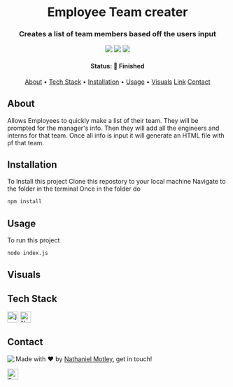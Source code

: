 <h1 align="center">
	Employee Team creater
</h1>

<h3 align="center">
	Creates a list of team members based off the users input
</h3>

<p align="center">
	<img src="https://img.shields.io/github/last-commit/Nmotley92/employee-list?color=green"/>
	<img src="https://img.shields.io/github/languages/count/Nmotley92/employee-list?color=green"/>
	<img src="https://img.shields.io/github/contributors/Nmotley92/employee-list?color=green"/>
</p>

<h4 align="center">
	Status: 🚀 Finished
</h4>

<p align="center">
	<a href="#about">About</a> •
	<a href="#tech-stack">Tech Stack</a> •
	<a href="#installation">Installation</a> •
	<a href="#usage">Usage</a> • 
    <a href="visuals">Visuals</a>
    <a href="#link">Link</a>
	<a href="#contact">Contact</a>
    
</p>

## About
Allows Employees to quickly make a list of their team.  They will be prompted for the manager's info.  Then they will add all the engineers and interns for that team.  Once all info is input it will generate an HTML file with pf that team.  
## Installation
To Install this project
Clone this repostory to your local machine
Navigate to the folder in the terminal
Once in the folder do

```bash
npm install
```

## Usage
To run this project
```bash
node index.js
```
## Visuals





## Tech Stack
<img src="https://img.shields.io/badge/Javascript-05122A?style=flat&logo=javascript" alt="javascript Badge" height="25">
<img src="https://img.shields.io/badge/Node.js-05122A?style=flat&logo=node.js" alt="Node.js" height="25">


## Contact
<img align="left" src="https://avatars.githubusercontent.com/Nmotley92?size=100">

Made with ❤️ by [Nathaniel Motley](https://github.com/Nmotley92), get in touch!

<a href="mailto:nmotley92@gmail.com" target="_blank"><img src="https://img.shields.io/badge/Email-D14836?style=flat&logo=gmail&logoColor=white" alt="Email Badge" height="25"></a>&nbsp;

<br clear="left"/>